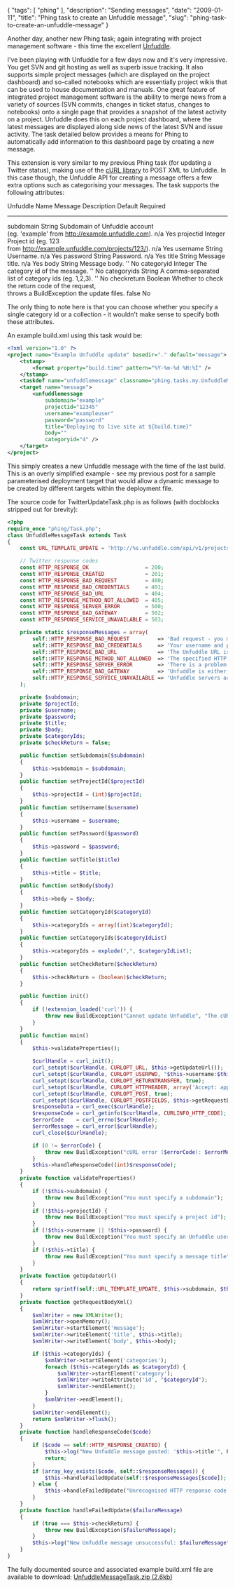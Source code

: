 {
    "tags": [
        "phing"
    ],
    "description": "Sending messages",
    "date": "2009-01-11",
    "title": "Phing task to create an Unfuddle message",
    "slug": "phing-task-to-create-an-unfuddle-message"
}

Another day, another new Phing task; again integrating with project
management software - this time the excellent
[Unfuddle](http://unfuddle.com/).

I've been playing with Unfuddle for a few days now and it's very
impressive. You get SVN and git hosting as well as superb issue
tracking. It also supports simple project messages (which are displayed
on the project dashboard) and so-called notebooks which are essentially
project wikis that can be used to house documentation and manuals. One
great feature of integrated project management software is the ability
to merge news from a variety of sources (SVN commits, changes in ticket
status, changes to notebooks) onto a single page that provides a
snapshot of the latest activity on a project. Unfuddle does this on each
project dashboard, where the latest messages are displayed along side
news of the latest SVN and issue activity. The task detailed below
provides a means for Phing to automatically add information to this
dashboard page by creating a new message.

This extension is very similar to my previous Phing task (for updating a
Twitter status), making use of the [cURL
library](http://uk2.php.net/curl) to POST XML to Unfuddle. In this case
though, the Unfuddle API for creating a message offers a few extra
options such as categorising your messages. The task supports the
following attributes:

  Unfuddle Name   Message   Description                                           Default   Required
  --------------- --------- ----------------------------------------------------- --------- ----------
  subdomain       String    Subdomain of Unfuddle account                                   
                            (eg. 'example' from <http://example.unfuddle.com>).   n/a       Yes
  projectid       Integer   Project id (eg. 123                                             
                            from <http://example.unfuddle.com/projects/123/>).    n/a       Yes
  username        String    Username.                                             n/a       Yes
  password        String    Password.                                             n/a       Yes
  title           String    Message title.                                        n/a       Yes
  body            String    Message body.                                         ''        No
  categoryid      Integer   The category id of the message.                       ''        No
  categoryids     String    A comma-separated list of category ids (eg. 1,2,3).   ''        No
  checkreturn     Boolean   Whether to check the return code of the request,                
                            throws a BuildException the update files.             false     No

The only thing to note here is that you can choose whether you specify a
single category id or a collection - it wouldn't make sense to specify
both these attributes.

An example build.xml using this task would be:

``` xml
<?xml version="1.0" ?>
<project name="Example Unfuddle update" basedir="." default="message">
    <tstamp>
        <format property="build.time" pattern="%Y-%m-%d %H:%I" />
    </tstamp>
    <taskdef name="unfuddlemessage" classname="phing.tasks.my.UnfuddleMessageTask" />
    <target name="message">
        <unfuddlemessage 
            subdomain="example" 
            projectid="12345" 
            username="exampleuser" 
            password="password" 
            title="Deploying to live site at ${build.time}" 
            body="" 
            categoryid="4" />
    </target>
</project>
```

This simply creates a new Unfuddle message with the time of the last
build. This is an overly simplified example - see my previous post for a
sample parameterised deployment target that would allow a dynamic
message to be created by different targets within the deployment file.

The source code for TwitterUpdateTask.php is as follows (with docblocks
stripped out for brevity):

``` php
<?php
require_once "phing/Task.php";
class UnfuddleMessageTask extends Task 
{
    const URL_TEMPLATE_UPDATE = 'http://%s.unfuddle.com/api/v1/projects/%d/messages'; 

    // Twitter response codes 
    const HTTP_RESPONSE_OK                  = 200;
    const HTTP_RESPONSE_CREATED             = 201;
    const HTTP_RESPONSE_BAD_REQUEST         = 400;
    const HTTP_RESPONSE_BAD_CREDENTIALS     = 401;
    const HTTP_RESPONSE_BAD_URL             = 404;
    const HTTP_RESPONSE_METHOD_NOT_ALLOWED  = 405;
    const HTTP_RESPONSE_SERVER_ERROR        = 500;
    const HTTP_RESPONSE_BAD_GATEWAY         = 502;
    const HTTP_RESPONSE_SERVICE_UNAVAILABLE = 503;

    private static $responseMessages = array(
        self::HTTP_RESPONSE_BAD_REQUEST         => 'Bad request - you may have exceeded the rate limit',
        self::HTTP_RESPONSE_BAD_CREDENTIALS     => 'Your username and password did not authenticate',
        self::HTTP_RESPONSE_BAD_URL             => 'The Unfuddle URL is invalid',
        self::HTTP_RESPONSE_METHOD_NOT_ALLOWED  => 'The specified HTTP verb is not allowed',
        self::HTTP_RESPONSE_SERVER_ERROR        => 'There is a problem with the Unfuddle server',
        self::HTTP_RESPONSE_BAD_GATEWAY         => 'Unfuddle is either down or being upgraded',
        self::HTTP_RESPONSE_SERVICE_UNAVAILABLE => 'Unfuddle servers are refusing request',
    );

    private $subdomain;
    private $projectId;
    private $username;
    private $password;
    private $title;
    private $body;
    private $categoryIds;  
    private $checkReturn = false;

    public function setSubdomain($subdomain) 
    {
        $this->subdomain = $subdomain;
    }
    public function setProjectId($projectId) 
    {
        $this->projectId = (int)$projectId;
    }
    public function setUsername($username) 
    {
        $this->username = $username;
    }
    public function setPassword($password) 
    {
        $this->password = $password;
    }
    public function setTitle($title) 
    {
        $this->title = $title;
    }
    public function setBody($body) 
    {
        $this->body = $body;
    }
    public function setCategoryId($categoryId) 
    {
        $this->categoryIds = array((int)$categoryId);
    }
    public function setCategoryIds($categoryIdList) 
    {
        $this->categoryIds = explode(",", $categoryIdList);
    }
    public function setCheckReturn($checkReturn)
    {
        $this->checkReturn = (boolean)$checkReturn;
    }

    public function init() 
    {
        if (!extension_loaded('curl')) {
            throw new BuildException("Cannot update Unfuddle", "The cURL extension is not installed");
        }
    }
    public function main() 
    {
        $this->validateProperties();

        $curlHandle = curl_init();
        curl_setopt($curlHandle, CURLOPT_URL, $this->getUpdateUrl());
        curl_setopt($curlHandle, CURLOPT_USERPWD, "$this->username:$this->password");
        curl_setopt($curlHandle, CURLOPT_RETURNTRANSFER, true);
        curl_setopt($curlHandle, CURLOPT_HTTPHEADER, array('Accept: application/xml', 'Content-type: application/xml'));
        curl_setopt($curlHandle, CURLOPT_POST, true);
        curl_setopt($curlHandle, CURLOPT_POSTFIELDS, $this->getRequestBodyXml());
        $responseData = curl_exec($curlHandle);
        $responseCode = curl_getinfo($curlHandle, CURLINFO_HTTP_CODE);
        $errorCode    = curl_errno($curlHandle);
        $errorMessage = curl_error($curlHandle);
        curl_close($curlHandle);

        if (0 != $errorCode) {
            throw new BuildException("cURL error ($errorCode): $errorMessage");
        }
        $this->handleResponseCode((int)$responseCode);
    }
    private function validateProperties()
    {
        if (!$this->subdomain) {
            throw new BuildException("You must specify a subdomain");
        }
        if (!$this->projectId) {
            throw new BuildException("You must specify a project id");
        }
        if (!$this->username || !$this->password) {
            throw new BuildException("You must specify an Unfuddle username and password");
        }
        if (!$this->title) {
            throw new BuildException("You must specify a message title");
        }
    }
    private function getUpdateUrl()
    {
        return sprintf(self::URL_TEMPLATE_UPDATE, $this->subdomain, $this->projectId);
    }
    private function getRequestBodyXml()
    {
        $xmlWriter = new XMLWriter();
        $xmlWriter->openMemory();
        $xmlWriter->startElement('message');
        $xmlWriter->writeElement('title', $this->title);
        $xmlWriter->writeElement('body', $this->body);

        if ($this->categoryIds) {
            $xmlWriter->startElement('categories');
            foreach ($this->categoryIds as $categoryId) {
                $xmlWriter->startElement('category');
                $xmlWriter->writeAttribute('id', "$categoryId");
                $xmlWriter->endElement();
            }
            $xmlWriter->endElement();
        }
        $xmlWriter->endElement();
        return $xmlWriter->flush();
    }
    private function handleResponseCode($code)
    {
        if ($code == self::HTTP_RESPONSE_CREATED) {
            $this->log("New Unfuddle message posted: '$this->title'", Project::MSG_INFO);
            return;
        }
        if (array_key_exists($code, self::$responseMessages)) {
            $this->handleFailedUpdate(self::$responseMessages[$code]);
        } else {
            $this->handleFailedUpdate("Unrecognised HTTP response code '$code' from Unfuddle");
        }
    }
    private function handleFailedUpdate($failureMessage)
    {
        if (true === $this->checkReturn) {
            throw new BuildException($failureMessage);
        }
        $this->log("New Unfuddle message unsuccessful: $failureMessage", Project::MSG_WARN);   
    }
}
```

The fully documented source and associated example build.xml file are
available to download: [UnfuddleMessageTask.zip
(2.6kb)](/downloads/UnfuddleMessageTask.zip)
